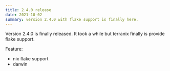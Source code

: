 ```yaml
---
title: 2.4.0 release
date: 2021-10-02
summary: version 2.4.0 with flake support is finally here.
---
```


Version 2.4.0 is finally released.
It took a while but terranix finally 
is provide flake support.

Feature:
- nix flake support
- darwin